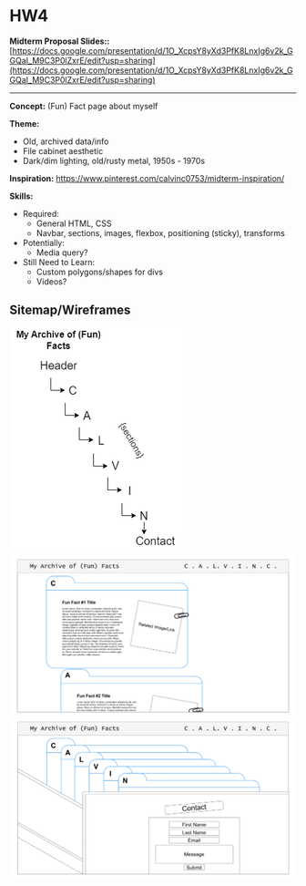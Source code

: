 # HW4 

**Midterm Proposal Slides::** [https://docs.google.com/presentation/d/1O_XcpsY8yXd3PfK8LnxIg6v2k_GGQaI_M9C3P0lZxrE/edit?usp=sharing](https://docs.google.com/presentation/d/1O_XcpsY8yXd3PfK8LnxIg6v2k_GGQaI_M9C3P0lZxrE/edit?usp=sharing)

---

**Concept:** (Fun) Fact page about myself <br>

**Theme:** 
- Old, archived data/info
- File cabinet aesthetic
- Dark/dim lighting, old/rusty metal, 1950s - 1970s
  
**Inspiration:** https://www.pinterest.com/calvinc0753/midterm-inspiration/

**Skills:**
- Required:
  - General HTML, CSS
  - Navbar, sections, images, flexbox, positioning (sticky), transforms
- Potentially:
  - Media query?
- Still Need to Learn:
  - Custom polygons/shapes for divs
  - Videos?

## Sitemap/Wireframes
![Site Map](./img/sitemap.png "Site Map")
![Wireframe 1](./img/wireframe0.PNG "Wireframe 1")
![Wireframe 2](./img/wireframe1.PNG "Wireframe 2")
